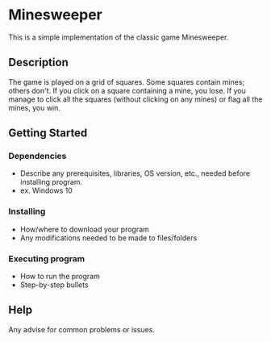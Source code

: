 # Minesweeper

This is a simple implementation of the classic game Minesweeper.

## Description

The game is played on a grid of squares. Some squares contain mines; others don't. If you click on a square containing a mine, you lose. If you manage to click all the squares (without clicking on any mines) or flag all the mines, you win.

## Getting Started

### Dependencies

* Describe any prerequisites, libraries, OS version, etc., needed before installing program.
* ex. Windows 10

### Installing

* How/where to download your program
* Any modifications needed to be made to files/folders

### Executing program

* How to run the program
* Step-by-step bullets

## Help

Any advise for common problems or issues.
